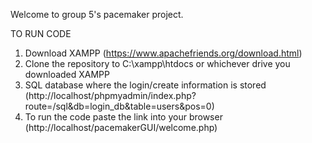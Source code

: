 Welcome to group 5's pacemaker project.

TO RUN CODE
1. Download XAMPP (https://www.apachefriends.org/download.html)
2. Clone the repository to C:\xampp\htdocs or whichever drive you downloaded XAMPP
3. SQL database where the login/create information is stored (http://localhost/phpmyadmin/index.php?route=/sql&db=login_db&table=users&pos=0)
4. To run the code paste the link into your browser (http://localhost/pacemakerGUI/welcome.php)

